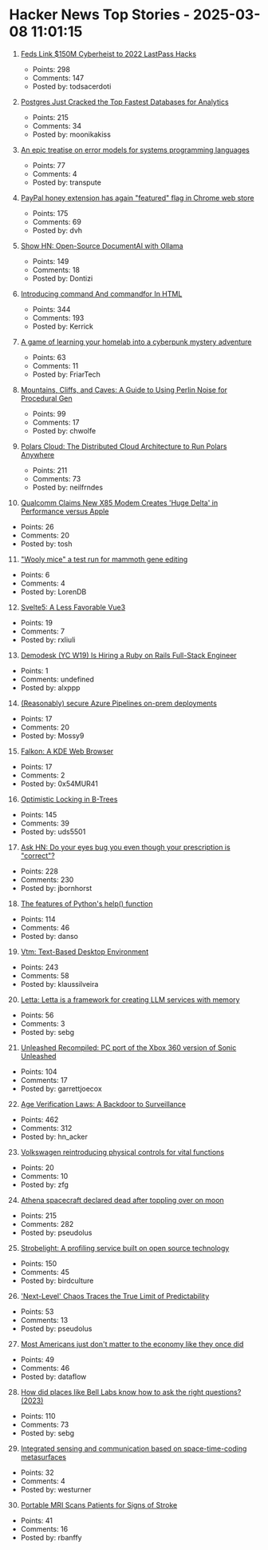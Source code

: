 # Hacker News Top Stories - 2025-03-08 11:01:15

1. [Feds Link $150M Cyberheist to 2022 LastPass Hacks](https://krebsonsecurity.com/2025/03/feds-link-150m-cyberheist-to-2022-lastpass-hacks/)
   - Points: 298
   - Comments: 147
   - Posted by: todsacerdoti

2. [Postgres Just Cracked the Top Fastest Databases for Analytics](https://www.mooncake.dev/blog/clickbench-v0.1)
   - Points: 215
   - Comments: 34
   - Posted by: moonikakiss

3. [An epic treatise on error models for systems programming languages](https://typesanitizer.com/blog/errors.html)
   - Points: 77
   - Comments: 4
   - Posted by: transpute

4. [PayPal honey extension has again "featured" flag in Chrome web store](https://chromewebstore.google.com/detail/paypal-honey-automatic-co/bmnlcjabgnpnenekpadlanbbkooimhnj/reviews)
   - Points: 175
   - Comments: 69
   - Posted by: dvh

5. [Show HN: Open-Source DocumentAI with Ollama](https://rlama.dev/)
   - Points: 149
   - Comments: 18
   - Posted by: Dontizi

6. [Introducing command And commandfor In HTML](https://developer.chrome.com/blog/command-and-commandfor)
   - Points: 344
   - Comments: 193
   - Posted by: Kerrick

7. [A game of learning your homelab into a cyberpunk mystery adventure](https://github.com/Fimeg/NetworkChronicles)
   - Points: 63
   - Comments: 11
   - Posted by: FriarTech

8. [Mountains, Cliffs, and Caves: A Guide to Using Perlin Noise for Procedural Gen](https://jdhwilkins.com/mountains-cliffs-and-caves-a-comprehensive-guide-to-using-perlin-noise-for-procedural-generation/)
   - Points: 99
   - Comments: 17
   - Posted by: chwolfe

9. [Polars Cloud: The Distributed Cloud Architecture to Run Polars Anywhere](https://pola.rs/posts/polars-cloud-what-we-are-building/)
   - Points: 211
   - Comments: 73
   - Posted by: neilfrndes

10. [Qualcomm Claims New X85 Modem Creates 'Huge Delta' in Performance versus Apple](https://www.macrumors.com/2025/03/05/qualcomm-claims-x85-modem-better-than-apple/)
   - Points: 26
   - Comments: 20
   - Posted by: tosh

11. ["Wooly mice" a test run for mammoth gene editing](https://arstechnica.com/science/2025/03/wooly-mice-a-test-run-for-mammoth-gene-editing/)
   - Points: 6
   - Comments: 4
   - Posted by: LorenDB

12. [Svelte5: A Less Favorable Vue3](https://gist.github.com/rxliuli/c886198390a9fd1138853d0e260025f3)
   - Points: 19
   - Comments: 7
   - Posted by: rxliuli

13. [Demodesk (YC W19) Is Hiring a Ruby on Rails Full-Stack Engineer](https://demodesk.com/careers?utm_source=hn)
   - Points: 1
   - Comments: undefined
   - Posted by: alxppp

14. [(Reasonably) secure Azure Pipelines on-prem deployments](https://rewiring.bearblog.dev/azure-devops-in-action-pt-iii-reasonably-secure-deploys-to-iis/)
   - Points: 17
   - Comments: 20
   - Posted by: Mossy9

15. [Falkon: A KDE Web Browser](https://www.falkon.org)
   - Points: 17
   - Comments: 2
   - Posted by: 0x54MUR41

16. [Optimistic Locking in B-Trees](https://cedardb.com/blog/optimistic_btrees/)
   - Points: 145
   - Comments: 39
   - Posted by: uds5501

17. [Ask HN: Do your eyes bug you even though your prescription is "correct"?](undefined)
   - Points: 228
   - Comments: 230
   - Posted by: jbornhorst

18. [The features of Python's help() function](https://www.pythonmorsels.com/help-features/)
   - Points: 114
   - Comments: 46
   - Posted by: danso

19. [Vtm: Text-Based Desktop Environment](https://github.com/directvt/vtm)
   - Points: 243
   - Comments: 58
   - Posted by: klaussilveira

20. [Letta: Letta is a framework for creating LLM services with memory](https://github.com/letta-ai/letta)
   - Points: 56
   - Comments: 3
   - Posted by: sebg

21. [Unleashed Recompiled: PC port of the Xbox 360 version of Sonic Unleashed](https://github.com/hedge-dev/UnleashedRecomp)
   - Points: 104
   - Comments: 17
   - Posted by: garrettjoecox

22. [Age Verification Laws: A Backdoor to Surveillance](https://www.eff.org/deeplinks/2025/03/first-porn-now-skin-cream-age-verification-bills-are-out-control)
   - Points: 462
   - Comments: 312
   - Posted by: hn_acker

23. [Volkswagen reintroducing physical controls for vital functions](https://www.autocar.co.uk/car-news/new-cars/volkswagen-reintroducing-physical-controls-vital-functions)
   - Points: 20
   - Comments: 10
   - Posted by: zfg

24. [Athena spacecraft declared dead after toppling over on moon](https://www.theguardian.com/science/2025/mar/07/athena-spacecraft-mission-dead)
   - Points: 215
   - Comments: 282
   - Posted by: pseudolus

25. [Strobelight: A profiling service built on open source technology](https://engineering.fb.com/2025/01/21/production-engineering/strobelight-a-profiling-service-built-on-open-source-technology/)
   - Points: 150
   - Comments: 45
   - Posted by: birdculture

26. ['Next-Level' Chaos Traces the True Limit of Predictability](https://www.quantamagazine.org/next-level-chaos-traces-the-true-limit-of-predictability-20250307/)
   - Points: 53
   - Comments: 13
   - Posted by: pseudolus

27. [Most Americans just don't matter to the economy like they once did](https://www.marketwatch.com/story/most-americans-cant-afford-life-anymore-and-they-just-dont-matter-to-the-economy-like-they-used-to-5c5aaca5)
   - Points: 49
   - Comments: 46
   - Posted by: dataflow

28. [How did places like Bell Labs know how to ask the right questions? (2023)](https://www.freaktakes.com/p/how-did-places-like-bell-labs-know)
   - Points: 110
   - Comments: 73
   - Posted by: sebg

29. [Integrated sensing and communication based on space-time-coding metasurfaces](https://www.nature.com/articles/s41467-025-57137-6)
   - Points: 32
   - Comments: 4
   - Posted by: westurner

30. [Portable MRI Scans Patients for Signs of Stroke](https://spectrum.ieee.org/stroke-mri)
   - Points: 41
   - Comments: 16
   - Posted by: rbanffy

